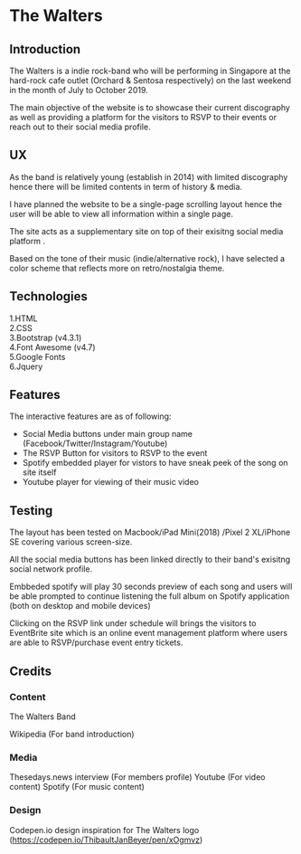 # The Walters

## Introduction
The Walters is a indie rock-band who will be performing in Singapore at the hard-rock cafe outlet (Orchard & Sentosa respectively) on the last weekend in the month of July to October 2019.  

The main objective of the website is to showcase their current discography as well as providing a platform for the visitors to RSVP to their events or reach out to their social media profile. 

## UX
As the band is relatively young (establish in 2014) with limited discography hence there will be limited contents in term of history & media.

I have planned the website to be a single-page scrolling layout hence the user will be able to view all information within a single page.  

The site acts as a supplementary site on top of their exisitng social media platform . 

Based on the tone of their music (indie/alternative rock), I have selected a color scheme that reflects more on retro/nostalgia theme.

## Technologies
1.HTML  
2.CSS  
3.Bootstrap (v4.3.1)  
4.Font Awesome (v4.7)  
5.Google Fonts  
6.Jquery

## Features
The interactive features are as of following:  
- Social Media buttons under main group name (Facebook/Twitter/Instagram/Youtube)
- The RSVP Button for visitors to RSVP to the event
- Spotify embedded player for vistors to have sneak peek of the song on site itself
- Youtube player for viewing of their music video 

## Testing
The layout has been tested on Macbook/iPad Mini(2018) /Pixel 2 XL/iPhone SE covering various screen-size.

All the social media buttons has been linked directly to their band's exisitng social network profile.

Embbeded spotify will play 30 seconds preview of each song and users will be able prompted to continue listening the full album on Spotify application (both on desktop and mobile devices)

Clicking on the RSVP link under schedule will brings the visitors to EventBrite site which is an online event management platform where users are able to RSVP/purchase event entry tickets.

## Credits 

### Content 
The Walters Band

Wikipedia (For band introduction)

### Media
Thesedays.news interview (For members profile)
Youtube (For video content)
Spotify (For music content)

### Design
Codepen.io design inspiration for The Walters logo (https://codepen.io/ThibaultJanBeyer/pen/xOgmvz)